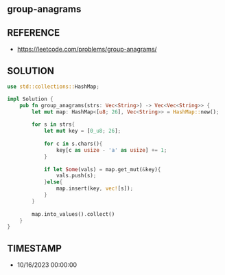 ## group-anagrams

## REFERENCE

- https://leetcode.com/problems/group-anagrams/

## SOLUTION

``` Rust
use std::collections::HashMap;

impl Solution {
    pub fn group_anagrams(strs: Vec<String>) -> Vec<Vec<String>> {
        let mut map: HashMap<[u8; 26], Vec<String>> = HashMap::new();
        
        for s in strs{
            let mut key = [0_u8; 26];
    
            for c in s.chars(){
                key[c as usize - 'a' as usize] += 1;
            }
            
            if let Some(vals) = map.get_mut(&key){
                vals.push(s);
            }else{
                map.insert(key, vec![s]);
            }
        }
        
        map.into_values().collect()
    }
}
```

## TIMESTAMP

- 10/16/2023 00:00:00
